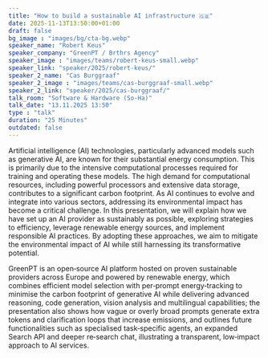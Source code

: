 ```yaml
---
title: "How to build a sustainable AI infrastructure 🇬🇧"
date: 2025-11-13T13:50:00+01:00
draft: false
bg_image : "images/bg/cta-bg.webp"
speaker_name: "Robert Keus"
speaker_company: "GreenPT / Brthrs Agency"
speaker_image : "images/teams/robert-keus-small.webp"
speaker_link: "speaker/2025/robert-keus/"
speaker_2_name: "Cas Burggraaf"
speaker_2_image : "images/teams/cas-burggraaf-small.webp"
speaker_2_link: "speaker/2025/cas-burggraaf/"
talk_room: "Software & Hardware (So-Ha)"
talk_date: "13.11.2025 13:50"
type : "talk"
duration: "25 Minutes"
outdated: false
---
```


Artificial intelligence (AI) technologies, particularly advanced models such as generative AI, are known for their substantial energy consumption. This is primarily due to the intensive computational processes required for training and operating these models. The high demand for computational resources, including powerful processors and extensive data storage, contributes to a significant carbon footprint. As AI continues to evolve and integrate into various sectors, addressing its environmental impact has become a critical challenge. In this presentation, we will explain how we have set up an AI provider as sustainably as possible, exploring strategies to efficiency, leverage renewable energy sources, and implement responsible AI practices. By adopting these approaches, we aim to mitigate the environmental impact of AI while still harnessing its transformative potential.

GreenPT is an open‑source AI platform hosted on proven sustainable providers across Europe and powered by renewable energy, which combines efficient model selection with per‑prompt energy‑tracking to minimise the carbon footprint of generative AI while delivering advanced reasoning, code generation, vision analysis and multilingual capabilities; the presentation also shows how vague or overly broad prompts generate extra tokens and clarification loops that increase emissions, and outlines future functionalities such as specialised task‑specific agents, an expanded Search API and deeper re‑search chat, illustrating a transparent, low‑impact approach to AI services.
